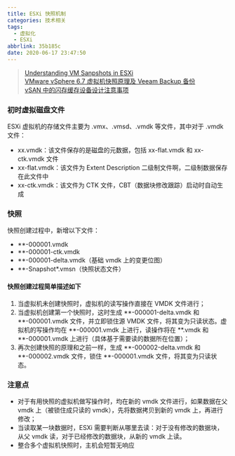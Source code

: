 ```yaml
---
title: ESXi 快照机制
categories: 技术相关
tags:
  - 虚拟化
  - ESXi
abbrlink: 35b185c
date: 2020-06-17 23:47:50
---
```

> [Understanding VM Sanpshots in ESXi](https://kb.vmware.com/s/article/1015180)</br>
[VMware vSphere 6.7 虚拟机快照原理及 Veeam Backup 备份](https://kknews.cc/code/y5pnlkj.html)</br>
[vSAN 中的闪存缓存设备设计注意事项](https://docs.vmware.com/cn/VMware-vSphere/6.5/com.vmware.vsphere.virtualsan.doc/GUID-1D6AD25A-459A-43D6-8FF5-52475499D6A2.html)

### 初时虚拟磁盘文件
ESXi 虚拟机的存储文件主要为 .vmx、.vmsd、.vmdk 等文件，其中对于 .vmdk 文件：

* xx.vmdk：该文件保存的是磁盘的元数据，包括 xx-flat.vmdk 和 xx-ctk.vmdk 文件
* xx-flat.vmdk：该文件为 Extent Description 二级制文件啊，二级制数据保存在此文件中
* xx-ctk.vmdk：该文件为 CTK 文件，CBT（数据块修改跟踪）启动时自动生成

### 快照
快照创建过程中，新增以下文件：

* **-000001.vmdk
* **-000001-ctk.vmdk
* **-000001-delta.vmdk（基础 vmdk 上的变更位图）
* **-Snapshot\*.vmsn（快照状态文件）

#### 快照创建过程简单描述如下
1. 当虚拟机未创建快照时，虚拟机的读写操作直接在 VMDK 文件进行；
2. 当虚拟机创建第一个快照时，这时生成 **-000001-delta.vmdk 和 **-000001.vmdk 文件，并立即锁住源 VMDK 文件，将其变为只读状态。虚拟机的写操作均在 **-000001.vmdk 上进行，读操作将在 **.vmdk 和 **-000001.vmdk 上进行（具体基于需要读的数据所在位置）；
3. 再次创建快照的原理和之前一样，生成 **-000002-delta.vmdk 和 **-000002.vmdk 文件，锁住 **-000001.vmdk 文件，将其变为只读状态。

### 注意点
* 对于有用快照的虚拟机做写操作时，均在新的 vmdk 文件进行，如果数据在父 vmdk 上（被锁住成只读的 vmdk），先将数据拷贝到新的 vmdk 上，再进行修改；
* 当读取某一块数据时，ESXi 需要判断从哪里去读：对于没有修改的数据块，从父 vmdk 读，对于已经修改的数据块，从新的 vmdk 上读。
* 整合多个虚拟机快照时，主机会短暂无响应
